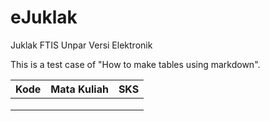 eJuklak
=======

Juklak FTIS Unpar Versi Elektronik

This is a test case of "How to make tables using markdown".

| Kode | Mata Kuliah | SKS |
|------|-------------|-----|
|      |             |     |
|      |             |     |
|      |             |     |
